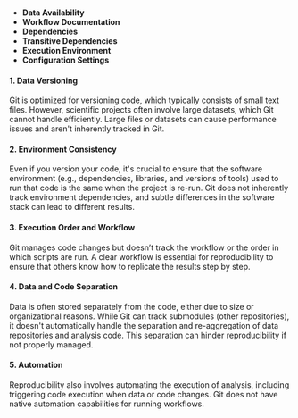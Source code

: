 ### <i class="fab fa-git"></i>

- **Data Availability**
- **Workflow Documentation**
- **Dependencies**
- **Transitive Dependencies**
- **Execution Environment**
- **Configuration Settings**

#### 1. **Data Versioning**
Git is optimized for versioning code, which typically consists of small text files. However, scientific projects often involve large datasets, which Git cannot handle efficiently. Large files or datasets can cause performance issues and aren't inherently tracked in Git.

#### 2. **Environment Consistency**
Even if you version your code, it's crucial to ensure that the software environment (e.g., dependencies, libraries, and versions of tools) used to run that code is the same when the project is re-run. Git does not inherently track environment dependencies, and subtle differences in the software stack can lead to different results.

#### 3. **Execution Order and Workflow**
Git manages code changes but doesn’t track the workflow or the order in which scripts are run. A clear workflow is essential for reproducibility to ensure that others know how to replicate the results step by step.

#### 4. **Data and Code Separation**
Data is often stored separately from the code, either due to size or organizational reasons. While Git can track submodules (other repositories), it doesn't automatically handle the separation and re-aggregation of data repositories and analysis code. This separation can hinder reproducibility if not properly managed.

#### 5. **Automation**
Reproducibility also involves automating the execution of analysis, including triggering code execution when data or code changes. Git does not have native automation capabilities for running workflows.
